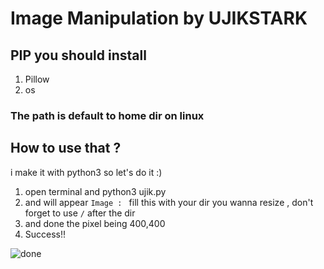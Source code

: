 # Image Manipulation by UJIKSTARK

## PIP you should install
1. Pillow
2. os

### The path is default to home dir on linux

## How to use that ?
i make it with python3 so let's do it :)
1. open terminal and python3 ujik.py
2. and will appear `Image : ` fill this with your dir you wanna resize , don't forget to use `/` after the dir
3. and done the pixel being 400,400 
4. Success!!

![done](https://user-images.githubusercontent.com/57621743/72261714-58b00380-35e3-11ea-83c3-616bda5ee999.png)

